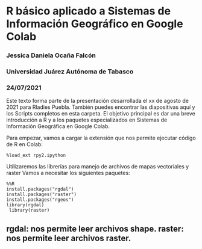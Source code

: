 # R básico aplicado a Sistemas de Información Geográfico en Google Colab
### Jessica Daniela Ocaña Falcón
### Universidad Juárez Autónoma de Tabasco
### 24/07/2021

Este texto forma parte de la presentación desarrollada el xx de agosto de 2021 para Rladies Puebla. También puedes encontrar las diapositivas aquí y los Scripts completos en esta carpeta. El objetivo principal es dar una breve introducción a R y a los paquetes especializados en Sistemas de Información Geográfica en Google Colab.

Para empezar, vamos a cargar la extensión que nos permite ejecutar código de R en Colab:

    %load_ext rpy2.ipython

Utilizaremos las librerías para manejo de archivos de mapas vectoriales y raster
Vamos a necesitar los siguientes paquetes: 

    %%R
    install.packages("rgdal")
    install.packages("raster")
    install.packages("rgeos")
    library(rgdal)
     library(raster)
     
rgdal: nos permite leer archivos shape. raster: nos permite leer archivos raster.
---

